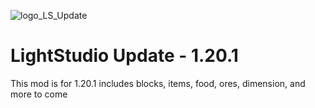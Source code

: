 ![logo_LS_Update](https://user-images.githubusercontent.com/87470345/198383310-f4c7574c-b831-4433-8767-f66ada07ebca.png)

# LightStudio Update - 1.20.1
This mod is for 1.20.1 includes blocks, items, food, ores, dimension, and more to come 


